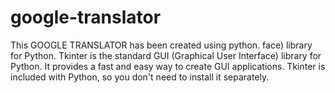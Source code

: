 # google-translator
This GOOGLE TRANSLATOR has been created using python. face) library for Python. Tkinter is the standard GUI (Graphical User Interface) library for Python. It provides a fast and easy way to create GUI applications. Tkinter is included with Python, so you don't need to install it separately.
